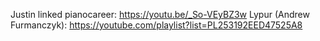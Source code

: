 Justin linked pianocareer: https://youtu.be/_So-VEyBZ3w
Lypur (Andrew Furmanczyk): https://youtube.com/playlist?list=PL253192EED47525A8